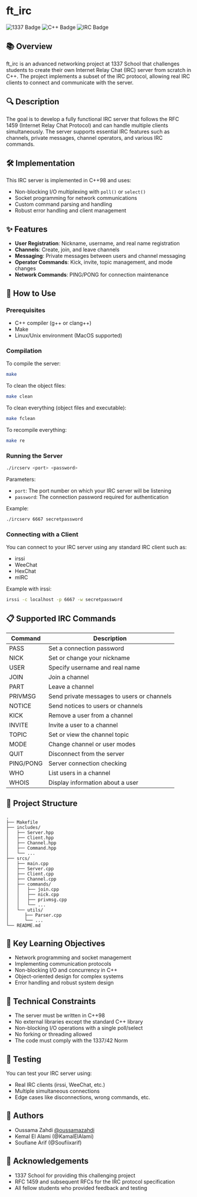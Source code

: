 # ft_irc

![1337 Badge](https://img.shields.io/badge/1337-ft__irc-00babc)
![C++ Badge](https://img.shields.io/badge/Language-C%2B%2B-blue)
![IRC Badge](https://img.shields.io/badge/Protocol-IRC-orange)

## 📚 Overview

ft_irc is an advanced networking project at 1337 School that challenges students to create their own Internet Relay Chat (IRC) server from scratch in C++. The project implements a subset of the IRC protocol, allowing real IRC clients to connect and communicate with the server.

## 🔍 Description

The goal is to develop a fully functional IRC server that follows the RFC 1459 (Internet Relay Chat Protocol) and can handle multiple clients simultaneously. The server supports essential IRC features such as channels, private messages, channel operators, and various IRC commands.

## 🛠️ Implementation

This IRC server is implemented in C++98 and uses:
- Non-blocking I/O multiplexing with `poll()` or `select()`
- Socket programming for network communications
- Custom command parsing and handling
- Robust error handling and client management

## ✨ Features

- **User Registration**: Nickname, username, and real name registration
- **Channels**: Create, join, and leave channels
- **Messaging**: Private messages between users and channel messaging
- **Operator Commands**: Kick, invite, topic management, and mode changes
- **Network Commands**: PING/PONG for connection maintenance

## 🚀 How to Use

### Prerequisites

- C++ compiler (g++ or clang++)
- Make
- Linux/Unix environment (MacOS supported)

### Compilation

To compile the server:

```bash
make
```

To clean the object files:

```bash
make clean
```

To clean everything (object files and executable):

```bash
make fclean
```

To recompile everything:

```bash
make re
```

### Running the Server

```bash
./ircserv <port> <password>
```

Parameters:
- `port`: The port number on which your IRC server will be listening
- `password`: The connection password required for authentication

Example:
```bash
./ircserv 6667 secretpassword
```

### Connecting with a Client

You can connect to your IRC server using any standard IRC client such as:
- irssi
- WeeChat
- HexChat
- mIRC

Example with irssi:
```bash
irssi -c localhost -p 6667 -w secretpassword
```

## 📋 Supported IRC Commands

| Command | Description |
|---------|-------------|
| PASS | Set a connection password |
| NICK | Set or change your nickname |
| USER | Specify username and real name |
| JOIN | Join a channel |
| PART | Leave a channel |
| PRIVMSG | Send private messages to users or channels |
| NOTICE | Send notices to users or channels |
| KICK | Remove a user from a channel |
| INVITE | Invite a user to a channel |
| TOPIC | Set or view the channel topic |
| MODE | Change channel or user modes |
| QUIT | Disconnect from the server |
| PING/PONG | Server connection checking |
| WHO | List users in a channel |
| WHOIS | Display information about a user |

## 🧩 Project Structure

```
.
├── Makefile
├── includes/
│   ├── Server.hpp
│   ├── Client.hpp
│   ├── Channel.hpp
│   ├── Command.hpp
│   └── ...
├── srcs/
│   ├── main.cpp
│   ├── Server.cpp
│   ├── Client.cpp
│   ├── Channel.cpp
│   ├── commands/
│   │   ├── join.cpp
│   │   ├── nick.cpp
│   │   ├── privmsg.cpp
│   │   └── ...
│   └── utils/
│	   ├── Parser.cpp
│	   └── ...
└── README.md
```

## 🔬 Key Learning Objectives

- Network programming and socket management
- Implementing communication protocols
- Non-blocking I/O and concurrency in C++
- Object-oriented design for complex systems
- Error handling and robust system design

## 📝 Technical Constraints

- The server must be written in C++98
- No external libraries except the standard C++ library
- Non-blocking I/O operations with a single poll/select
- No forking or threading allowed
- The code must comply with the 1337/42 Norm

## 🧪 Testing

You can test your IRC server using:
- Real IRC clients (irssi, WeeChat, etc.)
- Multiple simultaneous connections
- Edge cases like disconnections, wrong commands, etc.

## 👤 Authors

- Oussama Zahdi [@oussamazahdi](https://github.com/Oussamazahdi)
- Kemal El Alami (@KamalElAlami)
- Soufiane Arif (@Soufiixarif)

## 💬 Acknowledgements

- 1337 School for providing this challenging project
- RFC 1459 and subsequent RFCs for the IRC protocol specification
- All fellow students who provided feedback and testing
